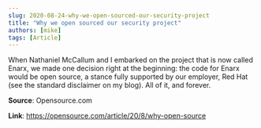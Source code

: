 ```yaml
---
slug: 2020-08-24-why-we-open-sourced-our-security-project
title: "Why we open sourced our security project"
authors: [mike]
tags: [Article]
---
```

When Nathaniel McCallum and I embarked on the project that is now called Enarx, we made one decision right at the beginning: the code for Enarx would  be open source, a stance fully supported by our employer, Red Hat (see the standard disclaimer on my blog). All of it, and forever.

**Source**: Opensource.com

**Link**: https://opensource.com/article/20/8/why-open-source